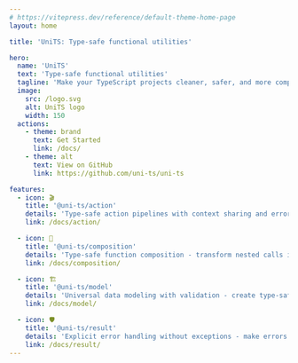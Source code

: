 ```yaml
---
# https://vitepress.dev/reference/default-theme-home-page
layout: home

title: 'UniTS: Type-safe functional utilities'

hero:
  name: 'UniTS'
  text: 'Type-safe functional utilities'
  tagline: 'Make your TypeScript projects cleaner, safer, and more composable.'
  image:
    src: /logo.svg
    alt: UniTS logo
    width: 150
  actions:
    - theme: brand
      text: Get Started
      link: /docs/
    - theme: alt
      text: View on GitHub
      link: https://github.com/uni-ts/uni-ts

features:
  - icon: 🎬
    title: '@uni-ts/action'
    details: 'Type-safe action pipelines with context sharing and error handling - build composable middleware chains with full TypeScript support.'
    link: /docs/action/

  - icon: 🔀
    title: '@uni-ts/composition'
    details: 'Type-safe function composition - transform nested calls into readable pipelines with async support and perfect type inference.'
    link: /docs/composition/

  - icon: 🏗️
    title: '@uni-ts/model'
    details: 'Universal data modeling with validation - create type-safe models that work seamlessly with Zod, Valibot, ArkType, and more.'
    link: /docs/model/

  - icon: 🛡️
    title: '@uni-ts/result'
    details: 'Explicit error handling without exceptions - make errors visible and type-safe using Result type with related utilities.'
    link: /docs/result/
---
```

